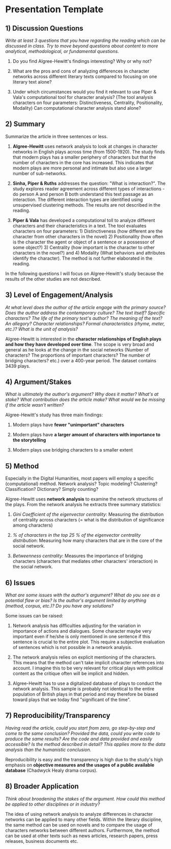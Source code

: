 # Presentation Template

## 1) Discussion Questions

*Write at least 3 questions that you have regarding the reading which can be discussed in class. Try to move beyond questions about content to more analytical, methodological, or fundamental questions.*

1) Do you find Algree-Hewitt's findings interesting? Why or why not?

2) What are the pros and cons of analyzing differences in character networks across different literary texts compared to focusing on one literary text alone?

3) Under which circumstances would you find it relevant to use Piper & Vala's computational tool for character analysis? (The tool analysis characters on four parameters: Distinctiveness, Centrality, Positionality, Modality) Can computational character analysis stand alone?

## 2) Summary

Summarize the article in three sentences or less.

1) **Algree-Hewitt** uses network analysis to look at changes in character networks in English plays across time (from 1500-1920). The study finds that modern plays has a smaller periphery of characters but that the number of characters in the core has increased. This indicates that modern plays are more personal and intimate but also use a larger number of sub-networks. 

2)  **Sinha, Piper & Ruths** addresses the question: "What is interaction?". The study explores reader agreement across different types of interactions - do person A and person B both understand this text passage as an interaction. The different interaction types are identified using unsupervised clustering methods. The results are not described in the reading. 

3) **Piper & Vala** has developed a computational toll to analyze different characters and their characteristics in a text. The tool evaluates characters on four parameters: 1) Distinctiveness (how different are the character from other characters in the novel) 2) Positionality (how often is the character the agent or object of a sentence or a possessor of some object?) 3) Centrality (how important is the character to other characters in the novel?) and 4) Modality (What behaviors and attributes identify the character). The method is not further elaborated in the reading. 

In the following questions I will focus on Algree-Hewitt's study because the results of the other studies are not described. 

## 3) Level of Engagement/Analysis

*At what level does the author of the article engage with the primary source? Does the author address the contemporary culture? The text itself? Specific characters? The life of the primary text's author? The meaning of the text? An allegory? Character relationships? Formal characteristics (rhyme, meter, etc.)? What is the unit of analysis?*

Algree-Hewitt is interested in the **character relationships of English plays and how they have developed over time**. The scope is very broad and general as he looks at the change in the social networks (Number of characters? The proportions of important characters? The number of bridging characters? etc.) over a 400-year period. The dataset contains 3439 plays. 

## 4) Argument/Stakes

*What is ultimately the author's argument? Why does it matter? What's at stake? What contribution does the article make? What would we be missing if the article wasn't written?*

Algree-Hewitt's study has three main findings:
1) Modern plays have **fewer "unimportant" characters**

2) Modern plays have **a larger amount of characters with importance to the storytelling**

3) Modern plays use bridging characters to a smaller extent 

## 5) Method

Especially in the Digital Humanities, most papers will employ a specific (computational) method. Network analysis? Topic modeling? Clustering? Classification? Dictionary? Simply counting?

Algree-Hewitt uses **network analysis** to examine the network structures of the plays. From the network analysis he extracts three summary statistics:

1) *Gini Coefficient of the eigenvector centrality*: Measuring the distribution of centrality across characters (= what is the distribution of significance among characters) 

2) *% of characters in the top 25 % of the eigenvector centrality distribution*: Measuring how many characters that are in the core of the social network.

3) *Betweenness centrality*: Measures the importance of bridging characters (characters that mediates other characters' interaction) in the social network.

## 6) Issues

*What are some issues with the author's argument? What do you see as a potential flaw or bias? Is the author's argument limited by anything (method, corpus, etc.)? Do you have any solutions?*

Some issues can be raised:

1) Network analysis has difficulties adjusting for the variation in importance of actions and dialogues. Some character maybe very important even if he/she is only mentioned in one sentence if this sentence is crucial to the entire plot. This require a subjective evaluation of sentences which is not possible in a network analysis. 

2) The network analysis relies on explicit mentioning of the characters. This means that the method can't take implicit character references into account. I imagine this to be very relevant for critical plays with political content as the critique often will be implicit and hidden. 

3) Algree-Hewitt has to use a digitalized database of plays to conduct the network analysis. This sample is probably not identical to the entire population of British plays in that period and may therefore be biased toward plays that we today find "significant of the time".

## 7) Reproducibility/Transparency

*Having read the article, could you start from zero, go step-by-step and come to the same conclusion? Provided the data, could you write code to produce the same results? Are the code and data provided and easily accessible? Is the method described in detail? This applies more to the data analysis than the humanistic conclusion.*

Reproducibility is easy and the transparency is high due to the study's high emphasis on **objective measures and the usages of a public available database** (Chadwyck Healy drama corpus). 

## 8) Broader Application

*Think about broadening the stakes of the argument. How could this method be applied to other disciplines or in industry?*

The idea of using network analysis to analyze differences in character networks can be applied to many other fields. Within the literary discipline, the same method can be used on novels and to compare the usage of characters networks between different authors. Furthermore, the method can be used at other texts such as news articles, research papers, press releases, business documents etc.      

